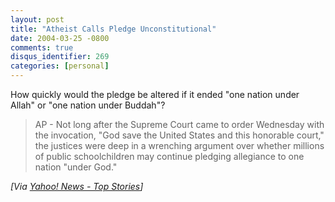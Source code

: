 ```yaml
---
layout: post
title: "Atheist Calls Pledge Unconstitutional"
date: 2004-03-25 -0800
comments: true
disqus_identifier: 269
categories: [personal]
---
```

How quickly would the pledge be altered if it ended "one nation under
Allah" or "one nation under Buddah"?

> AP - Not long after the Supreme Court came to order Wednesday with the
> invocation, "God save the United States and this honorable court," the
> justices were deep in a wrenching argument over whether millions of
> public schoolchildren may continue pledging allegiance to one nation
> "under God."

*[Via [Yahoo! News - Top
Stories](http://us.rd.yahoo.com/dailynews/rss/topstories/*http://story.news.yahoo.com/news?tmpl=story2&u=/ap/20040324/ap_on_go_su_co/scotus_pledge_of_allegiance)]*

